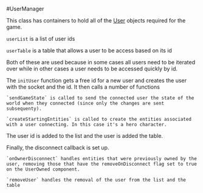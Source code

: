#UserManager

This class has containers to hold all of the [User](User.md) objects required for the game.

`userList` is a list of user ids

`userTable` is a table that allows a user to be access based on its id

Both of these are used because in some cases all users need to be iterated over while in other cases a user needs to be accessed quickly by id.

The `initUser` function gets a free id for a new user and creates the user with the socket and the id. It then calls a number of functions

	`sendGameState` is called to send the connected user the state of the world when they connected (since only the changes are sent subsequenty).

	`createStartingEntities` is called to create the entities associated with a user connecting. In this case it's a hero character.

The user id is added to the list and the user is added the table.

Finally, the disconnect callback is set up.

	`onOwnerDisconnect` handles entities that were previously owned by the user, removing those that have the removeOnDisconnect flag set to true on the UserOwned component.

	`removeUser` handles the removal of the user from the list and the table




